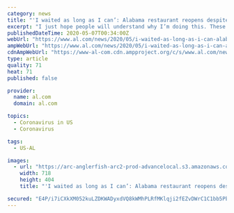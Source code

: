 ```yaml
---
category: news
title: "'I waited as long as I can’: Alabama restaurant reopens despite COVID-19 order"
excerpt: "I just hope people will understand why I’m doing this. These are our businesses. They don’t belong to the government,\" said the owner of Rumors Deli in Cullman."
publishedDateTime: 2020-05-07T00:34:00Z
webUrl: "https://www.al.com/news/2020/05/i-waited-as-long-as-i-can-alabama-restaurant-reopens-despite-covid-19-order.html"
ampWebUrl: "https://www.al.com/news/2020/05/i-waited-as-long-as-i-can-alabama-restaurant-reopens-despite-covid-19-order.html?outputType=amp"
cdnAmpWebUrl: "https://www-al-com.cdn.ampproject.org/c/s/www.al.com/news/2020/05/i-waited-as-long-as-i-can-alabama-restaurant-reopens-despite-covid-19-order.html?outputType=amp"
type: article
quality: 71
heat: 71
published: false

provider:
  name: al.com
  domain: al.com

topics:
  - Coronavirus in US
  - Coronavirus

tags:
  - US-AL

images:
  - url: "https://arc-anglerfish-arc2-prod-advancelocal.s3.amazonaws.com/public/6YN3P7ZC5FGOBJ3QL3EW7PAYBM.jpg"
    width: 718
    height: 404
    title: "'I waited as long as I can’: Alabama restaurant reopens despite COVID-19 order"

secured: "E4P/i7iCXkXM052kuLZDKWADyxdVQ8kWMhPLRfMKlqji2fEZvDWrC1C1bb5PbgszL3DHUxnr4qqyrFyTahscx6pAe/nKdimENG75ZMy3+GXrWao2oeVb2ETJmuL5LCHVqfyC97lXNFgH8De8dIeL4iAesjgdd0AKnotFYILTqiNFaIog8HXzu4QVYoocwgLZjLcfdEdFhT1zq57SD+ZZT7aq40IRuGNc414v0a7Q90oyoQRm10naQekvgNTEtB3brjnmjTS//WUc6QK3GJ7xclLRI4FIjAHdpJmZ15bFTQ7DMoeZ4HYySeF8OVwt/FZvxEJPD48alpbLOLR8/wRrxnkYWKD3H7pgn1zLST75eEDDSnoUdKCPlvKZifpnUhm24vKhO2OzNYikTmUMTN0zhdbJ7n+sgmqXdOg17FjhYU4jBdiAXSuCJJNf+laAoMSIH7ZAu06dLfOaIlhjRtKM1AatDuVKM6pSf0i86lOEJtw=;tqxGWv6EwqCY+nYJcfKCng=="
---
```


